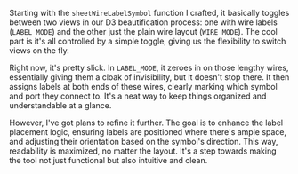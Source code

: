 Starting with the `sheetWireLabelSymbol` function I crafted, it basically toggles between two views in our D3 beautification process: one with wire labels (`LABEL_MODE`) and the other just the plain wire layout (`WIRE_MODE`). The cool part is it's all controlled by a simple toggle, giving us the flexibility to switch views on the fly.

Right now, it's pretty slick. In `LABEL_MODE`, it zeroes in on those lengthy wires, essentially giving them a cloak of invisibility, but it doesn't stop there. It then assigns labels at both ends of these wires, clearly marking which symbol and port they connect to. It's a neat way to keep things organized and understandable at a glance.

However, I've got plans to refine it further. The goal is to enhance the label placement logic, ensuring labels are positioned where there's ample space, and adjusting their orientation based on the symbol's direction. This way, readability is maximized, no matter the layout. It's a step towards making the tool not just functional but also intuitive and clean.
